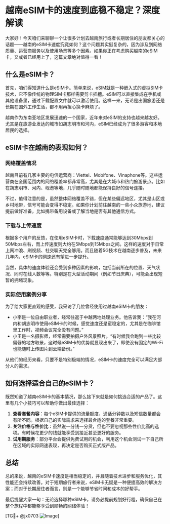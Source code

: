 # 越南eSIM卡的速度到底稳不稳定？深度解读

大家好！今天咱们来聊聊一个让很多计划去越南旅行或者长期居住的朋友都关心的话题——越南的eSIM卡速度究竟如何？这个问题其实挺复杂的，因为涉及到网络质量、运营商服务以及使用场景等多个因素。如果你正在考虑购买越南的eSIM卡，又或者已经用上了，这篇文章绝对值得一看！

## 什么是eSIM卡？

首先，咱们得知道什么是eSIM卡。简单来说，eSIM就是一种嵌入式的虚拟SIM卡技术，它不像传统的物理SIM卡那样需要剪卡插槽。eSIM可以直接集成在手机或其他设备里，通过下载配置文件就可以激活使用。这样一来，无论是出国旅游还是长期在国外工作生活，都不用再担心换卡麻烦了。

越南作为东南亚地区发展迅速的一个国家，近年来对eSIM的支持也越来越友好。尤其是在旅游业发达的城市如胡志明市和河内，eSIM已经成为了很多游客和本地居民的选择。

## eSIM卡在越南的表现如何？

### 网络覆盖情况

越南目前有几家主要的电信运营商：Viettel、Mobifone、Vinaphone等。这些运营商在全国范围内的网络覆盖率都非常高，尤其是在大城市和热门旅游景点。比如在胡志明市、河内、岘港等地，几乎随时随地都能保持良好的信号连接。

不过，值得注意的是，虽然整体网络覆盖不错，但在某些偏远地区，尤其是山区或乡村地带，信号可能会变得不稳定。如果你计划前往越南的一些小众旅游地，建议提前做好准备，比如携带备用设备或了解当地是否有其他通信方式。

### 下载与上传速度

根据多个用户的反馈，在使用eSIM卡时，下载速度通常能够达到30Mbps到50Mbps左右，而上传速度则大约在5Mbps到15Mbps之间。这样的速度对于日常上网冲浪、刷视频、社交聊天完全够用。而且随着5G技术在越南逐步普及，未来几年内，eSIM卡的网速还有望进一步提升。

当然，具体的速度体验还会受到多种因素的影响，包括当前所在的位置、天气状况、同时在线人数等等。特别是在大型活动期间（例如节日庆典），可能会出现短暂的拥堵现象。

### 实际使用案例分享

为了给大家更直观的感受，我采访了几位曾经使用过越南eSIM卡的朋友：

- 小李是一位自由职业者，经常往返于中越两地处理业务。他告诉我：“我在河内和胡志明市使用eSIM卡的时候，感觉速度还是蛮稳定的，尤其是在咖啡馆里工作时，视频会议完全没有问题。”
- 小王是一名摄影师，经常需要拍摄户外风景照片。“有时候我会跑到一些比较偏僻的地方取景，这时候eSIM卡的优势就显现出来了，即使没有固定的Wi-Fi也能随时上传图片到云端备份。”

从他们的经历来看，只要不是特别极端的情况，eSIM卡的速度完全可以满足大部分人的需求。

## 如何选择适合自己的eSIM卡？

既然知道了越南eSIM卡的基本情况，那么接下来就是如何挑选合适的产品了。这里有几个小技巧可以帮助你做出最佳选择：

1. **查看套餐内容**：每个eSIM卡提供的流量额度、通话分钟数以及短信数量都会有所不同。根据自己的实际需求来选择最合适的套餐非常重要。
2. **关注价格与性价比**：虽然说一分钱一分货，但也不要忽视那些性价比高的选项。有时候花更少的钱就能享受到接近甚至更好的服务。
3. **试用期服务**：部分平台会提供免费试用的机会，利用这个机会测试一下自己所在区域的实际网速表现，再决定是否购买正式版产品。

## 总结

总的来说，越南的eSIM卡速度是相当稳定的，并且随着技术进步和服务优化，其性能还会持续改善。对于短期旅行者来说，eSIM卡无疑是一种便捷高效的解决方案；而对于长期居住者而言，则是一个能够节省时间和成本的好帮手。

最后提醒大家一句：无论选择哪种eSIM卡，请务必提前规划好行程，确保自己在整个旅程中都能够享受到顺畅的网络体验！

[TG💪+ @jx0703 ![Image](https://github.com/user-attachments/assets/dbca1d08-cadb-493c-b0ec-ad6f7a83f270)]